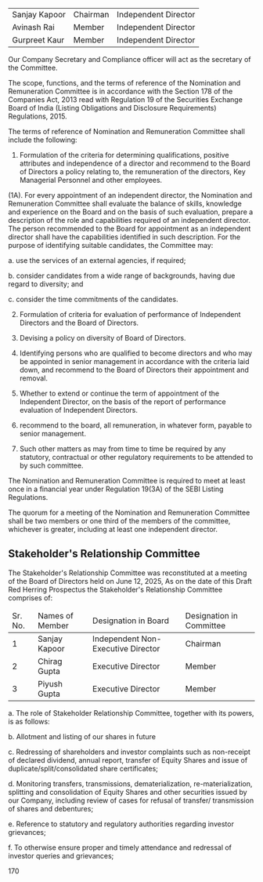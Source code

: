 <table><tr><td>Sanjay Kapoor</td><td>Chairman</td><td>Independent Director</td></tr><tr><td>Avinash Rai</td><td>Member</td><td>Independent Director</td></tr><tr><td>Gurpreet Kaur</td><td>Member</td><td>Independent Director</td></tr></table>

Our Company Secretary and Compliance officer will act as the secretary of the Committee.

The scope, functions, and the terms of reference of the Nomination and Remuneration Committee is in accordance with the Section 178 of the Companies Act, 2013 read with Regulation 19 of the Securities Exchange Board of India (Listing Obligations and Disclosure Requirements) Regulations, 2015.

The terms of reference of Nomination and Remuneration Committee shall include the following:

1. Formulation of the criteria for determining qualifications, positive attributes and independence of a director and recommend to the Board of Directors a policy relating to, the remuneration of the directors, Key Managerial Personnel and other employees.

(1A). For every appointment of an independent director, the Nomination and Remuneration Committee shall evaluate the balance of skills, knowledge and experience on the Board and on the basis of such evaluation, prepare a description of the role and capabilities required of an independent director. The person recommended to the Board for appointment as an independent director shall have the capabilities identified in such description. For the purpose of identifying suitable candidates, the Committee may:

a. use the services of an external agencies, if required;

b. consider candidates from a wide range of backgrounds, having due regard to diversity; and

c. consider the time commitments of the candidates.

2. Formulation of criteria for evaluation of performance of Independent Directors and the Board of Directors.

3. Devising a policy on diversity of Board of Directors.

4. Identifying persons who are qualified to become directors and who may be appointed in senior management in accordance with the criteria laid down, and recommend to the Board of Directors their appointment and removal.

5. Whether to extend or continue the term of appointment of the Independent Director, on the basis of the report of performance evaluation of Independent Directors.

6. recommend to the board, all remuneration, in whatever form, payable to senior management.

7. Such other matters as may from time to time be required by any statutory, contractual or other regulatory requirements to be attended to by such committee.

The Nomination and Remuneration Committee is required to meet at least once in a financial year under Regulation 19(3A) of the SEBI Listing Regulations.

The quorum for a meeting of the Nomination and Remuneration Committee shall be two members or one third of the members of the committee, whichever is greater, including at least one independent director.

## Stakeholder's Relationship Committee

The Stakeholder's Relationship Committee was reconstituted at a meeting of the Board of Directors held on June 12, 2025, As on the date of this Draft Red Herring Prospectus the Stakeholder's Relationship Committee comprises of:

<table><thead><tr><td>Sr. No.</td><td>Names of Member</td><td>Designation in Board</td><td>Designation in Committee</td></tr></thead><tbody><tr><td>1</td><td>Sanjay Kapoor</td><td>Independent Non-Executive Director</td><td>Chairman</td></tr><tr><td>2</td><td>Chirag Gupta</td><td>Executive Director</td><td>Member</td></tr><tr><td>3</td><td>Piyush Gupta</td><td>Executive Director</td><td>Member</td></tr></tbody></table>

a. The role of Stakeholder Relationship Committee, together with its powers, is as follows:

b. Allotment and listing of our shares in future

c. Redressing of shareholders and investor complaints such as non-receipt of declared dividend, annual report, transfer of Equity Shares and issue of duplicate/split/consolidated share certificates;

d. Monitoring transfers, transmissions, dematerialization, re-materialization, splitting and consolidation of Equity Shares and other securities issued by our Company, including review of cases for refusal of transfer/ transmission of shares and debentures;

e. Reference to statutory and regulatory authorities regarding investor grievances;

f. To otherwise ensure proper and timely attendance and redressal of investor queries and grievances;

170